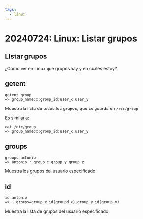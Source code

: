 ```yaml
---
tags:
  - linux
---
```


# 20240724: Linux: Listar grupos

<TagLinks />

## Listar grupos

¿Cómo ver en Linux qué grupos hay y en cuáles estoy?

## getent

```
getent group
=> group_name:x:group_id:user_x,user_y
```

Muestra la lista de todos los grupos, que se guarda en `/etc/group`

Es similar a:  

```
cat /etc/group
=> group_name:x:group_id:user_x,user_y
```

## groups

```
groups antonio
=> antonio : group_x group_y group_z
```

Muestra los grupos del usuario especificado

## id

```
id antonio
=> … groups=group_x_id(groupd_x),group_y_id(group_y)
```

Muestra la lista de grupos del usuario especificado.